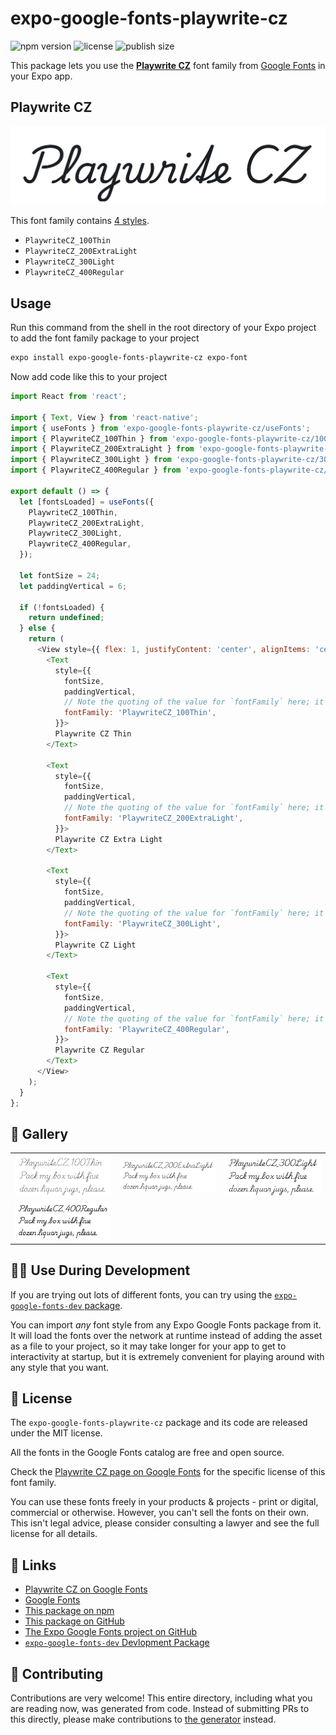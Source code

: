 # expo-google-fonts-playwrite-cz

![npm version](https://flat.badgen.net/npm/v/expo-google-fonts-playwrite-cz)
![license](https://flat.badgen.net/github/license/expo/google-fonts)
![publish size](https://flat.badgen.net/packagephobia/install/expo-google-fonts-playwrite-cz)

This package lets you use the [**Playwrite CZ**](https://fonts.google.com/specimen/Playwrite+CZ) font family from [Google Fonts](https://fonts.google.com/) in your Expo app.

## Playwrite CZ

![Playwrite CZ](./font-family.png)

This font family contains [4 styles](#-gallery).

- `PlaywriteCZ_100Thin`
- `PlaywriteCZ_200ExtraLight`
- `PlaywriteCZ_300Light`
- `PlaywriteCZ_400Regular`

## Usage

Run this command from the shell in the root directory of your Expo project to add the font family package to your project
```sh
expo install expo-google-fonts-playwrite-cz expo-font
```

Now add code like this to your project
```js
import React from 'react';

import { Text, View } from 'react-native';
import { useFonts } from 'expo-google-fonts-playwrite-cz/useFonts';
import { PlaywriteCZ_100Thin } from 'expo-google-fonts-playwrite-cz/100Thin';
import { PlaywriteCZ_200ExtraLight } from 'expo-google-fonts-playwrite-cz/200ExtraLight';
import { PlaywriteCZ_300Light } from 'expo-google-fonts-playwrite-cz/300Light';
import { PlaywriteCZ_400Regular } from 'expo-google-fonts-playwrite-cz/400Regular';

export default () => {
  let [fontsLoaded] = useFonts({
    PlaywriteCZ_100Thin,
    PlaywriteCZ_200ExtraLight,
    PlaywriteCZ_300Light,
    PlaywriteCZ_400Regular,
  });

  let fontSize = 24;
  let paddingVertical = 6;

  if (!fontsLoaded) {
    return undefined;
  } else {
    return (
      <View style={{ flex: 1, justifyContent: 'center', alignItems: 'center' }}>
        <Text
          style={{
            fontSize,
            paddingVertical,
            // Note the quoting of the value for `fontFamily` here; it expects a string!
            fontFamily: 'PlaywriteCZ_100Thin',
          }}>
          Playwrite CZ Thin
        </Text>

        <Text
          style={{
            fontSize,
            paddingVertical,
            // Note the quoting of the value for `fontFamily` here; it expects a string!
            fontFamily: 'PlaywriteCZ_200ExtraLight',
          }}>
          Playwrite CZ Extra Light
        </Text>

        <Text
          style={{
            fontSize,
            paddingVertical,
            // Note the quoting of the value for `fontFamily` here; it expects a string!
            fontFamily: 'PlaywriteCZ_300Light',
          }}>
          Playwrite CZ Light
        </Text>

        <Text
          style={{
            fontSize,
            paddingVertical,
            // Note the quoting of the value for `fontFamily` here; it expects a string!
            fontFamily: 'PlaywriteCZ_400Regular',
          }}>
          Playwrite CZ Regular
        </Text>
      </View>
    );
  }
};

```

## 🔡 Gallery


||||
|-|-|-|
|![PlaywriteCZ_100Thin](.//100Thin/PlaywriteCZ_100Thin.ttf.png)|![PlaywriteCZ_200ExtraLight](.//200ExtraLight/PlaywriteCZ_200ExtraLight.ttf.png)|![PlaywriteCZ_300Light](.//300Light/PlaywriteCZ_300Light.ttf.png)||
|![PlaywriteCZ_400Regular](.//400Regular/PlaywriteCZ_400Regular.ttf.png)||||


## 👩‍💻 Use During Development

If you are trying out lots of different fonts, you can try using the [`expo-google-fonts-dev` package](https://github.com/freeboub/google-fonts/tree/master/font-packages/dev#readme).

You can import *any* font style from any Expo Google Fonts package from it. It will load the fonts
over the network at runtime instead of adding the asset as a file to your project, so it may take longer
for your app to get to interactivity at startup, but it is extremely convenient
for playing around with any style that you want.

## 📖 License

The `expo-google-fonts-playwrite-cz` package and its code are released under the MIT license.

All the fonts in the Google Fonts catalog are free and open source.

Check the [Playwrite CZ page on Google Fonts](https://fonts.google.com/specimen/Playwrite+CZ) for the specific license of this font family.

You can use these fonts freely in your products & projects - print or digital, commercial or otherwise. However, you can't sell the fonts on their own. This isn't legal advice, please consider consulting a lawyer and see the full license for all details.

## 🔗 Links

- [Playwrite CZ on Google Fonts](https://fonts.google.com/specimen/Playwrite+CZ)
- [Google Fonts](https://fonts.google.com/)
- [This package on npm](https://www.npmjs.com/package/expo-google-fonts-playwrite-cz)
- [This package on GitHub](https://github.com/freeboub/google-fonts/tree/master/font-packages/playwrite-cz)
- [The Expo Google Fonts project on GitHub](https://github.com/freeboub/google-fonts)
- [`expo-google-fonts-dev` Devlopment Package](https://github.com/freeboub/google-fonts/tree/master/font-packages/dev)

## 🤝 Contributing

Contributions are very welcome! This entire directory, including what you are reading now, was generated from code. Instead of submitting PRs to this directly, please make contributions to [the generator](https://github.com/freeboub/google-fonts/tree/master/packages/generator) instead.

